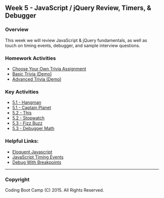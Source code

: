 ## Week 5 - JavaScript / jQuery Review, Timers, & Debugger 

### Overview
This week we will review JavaScript & jQuery fundamentals, as well as touch on timing events, debugger, and sample interview questions.

### Homework Activities
* [Choose Your Own Trivia Assignment](2-Homework/Instructions/homework-instructions.md)
* [Basic Trivia (Demo)](2-Homework/Instructions/basic-trivia-demo.mov)
* [Advanced Trivia (Demo)](2-Homework/Instructions/advanced-trivia-demo.mov)

### Key Activities 
* [5.1 - Hangman](1-Class-Content/5.1/Activities/1-Hangman)
* [5.1 - Captain Planet](1-Class-Content/5.1/Activities/2-CaptainPlanet)
* [5.2 - This ](1-Class-Content/5.2/Activities/2-This)
* [5.2 - Stopwatch ](1-Class-Content/5.2/Activities/7-Stopwatch)
* [5.3 - Fizz Buzz ](1-Class-Content/5.3/student-facing/fizz_buzz)
* [5.3 - Debugger Math ](1-Class-Content/5.3/debugger)

### Helpful Links:
* [Eloquent Javascript](http://eloquentjavascript.net/) 
* [JavaScript Timing Events](http://www.w3schools.com/js/js_timing.asp)
* [Debug With Breakpoints](https://developers.google.com/web/tools/chrome-devtools/debug/breakpoints/?hl=en)

-------

### Copyright 
Coding Boot Camp (C) 2015. All Rights Reserved.